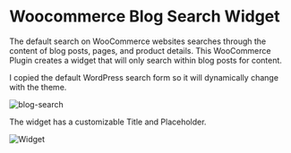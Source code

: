 # Woocommerce Blog Search Widget
The default search on WooCommerce websites searches through the content of blog posts, pages, and product details. This WooCommerce Plugin creates a widget that will only search within blog posts for content.

I copied the default WordPress search form so it will dynamically change with the theme.

![blog-search](https://user-images.githubusercontent.com/6086346/56623221-3eaf3a80-65e8-11e9-8267-054e9d67a9f8.png)

The widget has a customizable Title and Placeholder.

![Widget](https://user-images.githubusercontent.com/6086346/56621855-f5102100-65e2-11e9-94c2-492eb324621f.png)
